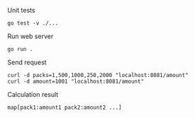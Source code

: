 Unit tests
```
go test -v ./...
```

Run web server
```
go run .
```

Send request
```
curl -d packs=1,500,1000,250,2000 "localhost:8081/amount"
curl -d amount=1001 "localhost:8081/amount"
```

Calculation result
```
map[pack1:amount1 pack2:amount2 ...]
```